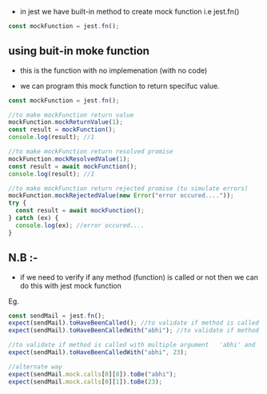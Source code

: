 - in jest we have built-in method to create mock function i.e jest.fn()

```js
const mockFunction = jest.fn();
```

## using buit-in moke function

- this is the function with no implemenation (with no code)

- we can program this mock function to return specifuc value.

```js
const mockFunction = jest.fn();

//to make mockFunction return value
mockFunction.mockReturnValue(1);
const result = mockFunction();
console.log(result); //1

//to make mockFunction return resolved promise
mockFunction.mockResolvedValue(1);
const result = await mockFunction();
console.log(result); //1

//to make mockFunction return rejected promise (to simulate errors)
mockFunction.mockRejectedValue(new Error("error occured...."));
try {
  const result = await mockFunction();
} catch (ex) {
  console.log(ex); //error occured....
}
```

## N.B :-

- if we need to verify if any method (function) is called or not then we can do this with jest mock function

Eg.

```js
const sendMail = jest.fn();
expect(sendMail).toHaveBeenCalled(); //to validate if method is called
expect(sendMail).toHaveBeenCalledWith("abhi"); //to validate if method is called with argument 'abhi'

//to validate if method is called with multiple argument   'abhi' and '23'
expect(sendMail).toHaveBeenCalledWith("abhi", 23);

//alternate way
expect(sendMail.mock.calls[0][0]).toBe("abhi");
expect(sendMail.mock.calls[0][1]).toBe(23);
```
